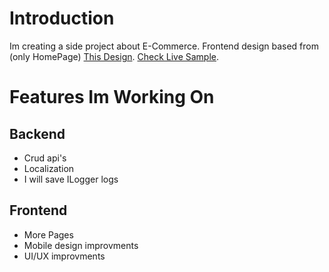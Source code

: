 # Introduction
Im creating a side project about E-Commerce. Frontend design based from (only HomePage) [This Design](https://www.figma.com/community/file/1277984063505080331/Fashion-Website-UI-Template). [Check Live Sample](http://ecommerce.sarowa36.com.tr).

# Features Im Working On
## Backend
- Crud api's
- Localization
- I will save ILogger logs
## Frontend
- More Pages
- Mobile design improvments
- UI/UX improvments
